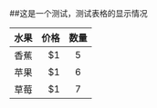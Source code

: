 ##这是一个测试，测试表格的显示情况

 | 水果        | 价格    |  数量  |
 | --------   | -----:   | :----: |
 | 香蕉        | $1      |   5    |
 | 苹果        | $1      |   6    |
 | 草莓        | $1      |   7    |
